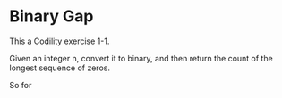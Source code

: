 # Binary Gap

This a Codility exercise 1-1.

Given an integer n, convert it to binary, and then return the count of the longest sequence of zeros.

So for 